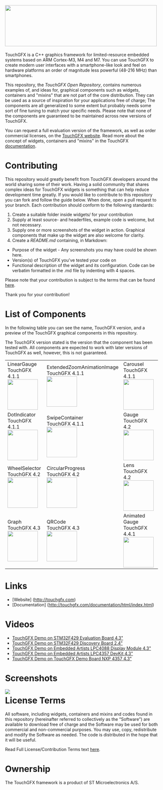 # <img src="http://touchgfx.com/static/touchgfx_logo_open_rep_small.png" width="500" height="135">

TouchGFX is a C++ graphics framework for limited-resource embedded systems based on ARM Cortex-M3, M4 and M7. You can use TouchGFX to create modern user interfaces with a smartphone-like look and feel on hardware platforms an order of magnitude less powerful (48-216 MHz) than smartphones.

This repository, the *TouchGFX Open Repository*, contains numerous examples of, and ideas for, graphical components such as widgets, containers and "mixins" that are not part of the core distribution. They can be used as a source of inspiration for your applications free of charge; The components are all generalized to some extent but probably needs some sort of fine tuning to match your specific needs. Please note that none of the components are guaranteed to be maintained across new versions of TouchGFX. 

You can request a full evaluation version of the framework, as well as order commercial licenses, on the [TouchGFX website](http://touchgfx.com/product-details/evaluation/). Read more about the concept of widgets, containers and "mixins" in the TouchGFX [documentation](http://touchgfx.com/documentation/html/index.html).

# Contributing

This repository would greatly benefit from TouchGFX developers around the world sharing some of their work. Having a solid community that shares complex ideas for TouchGFX widgets is something that can help reduce development time greatly. If you would like to contribute to this repository you can fork and follow the guide below. When done, open a pull request to your branch. Each contribution should conform to the following standards:

 1. Create a suitable folder inside widgets/ for your contribution
 2. Supply at least source- and headerfiles, example code is welcome, but not necessary.
 2. Supply one or more screenshots of the widget in action. Graphical components that make up the widget are also welcome for clarity.
 3. Create a *README.md* containing, in Markdown:
   - Purpose of the widget - Any screenshots you may have could be shown here.
   - Version(s) of TouchGFX you've tested your code on
   - Functional description of the widget and its configuration. Code can be verbatim formatted in the .md file by indenting with 4 spaces.

Please note that your contribution is subject to the terms that can be found <a href="license.txt">here</a>.

Thank you for your contribution!
# List of Components

In the following table you can see the name, TouchGFX version, and a preview of the TouchGFX graphical components in this repository. 

The TouchGFX version stated is the version that the component has been tested with. All components are expected to work with later versions of TouchGFX as well, however, this is not guaranteed. 

<table style="width:100%">
  <tr>
    <td>LinearGauge <br>TouchGFX 4.1.1<br><a href="widgets/LinearGauge/"><img src="widgets/LinearGauge/LinearGaugeThumbnail.png" height="100" style="max-width:100%;"></a></td>
    <td>ExtendedZoomAnimationImage <br>TouchGFX 4.1.1<br> <a href="widgets/ExtendedZoomAnimationImage/"> <img src="widgets/ExtendedZoomAnimationImage/screenshots/imgThumbnail.png" height="100"></a></td> 
    <td>Carousel <br>TouchGFX 4.1.1<br> <a href="widgets/Carousel/"> <img src="widgets/Carousel/screenshots/carouselThumbnail.bmp" height="100"></a></td>
  </tr>
  <tr>
    <td>DotIndicator <br>TouchGFX 4.1.1<br>  <a href="widgets/DotIndicator/"> <img src="widgets/DotIndicator/screenshots/img00.bmp" height="100"></a></td>
    <td>SwipeContainer <br>TouchGFX 4.1.1<br> <a href="widgets/SwipeContainer/"> <img src="widgets/SwipeContainer/screenshots/img01.bmp" height="100"></a></td> 
    <td>Gauge <br>TouchGFX 4.2<br> <a href="widgets/Gauge/"> <img src="widgets/Gauge/GaugePressure.png" height="100"></a></td>
  </tr>
  <tr>
    <td>WheelSelector <br>TouchGFX 4.2<br> <a href="widgets/WheelSelector/"> <img src="widgets/WheelSelector/days_fade_in.png" height="100"></a></td>
    <td>CircularProgress <br>TouchGFX 4.2<br> <a href="widgets/CircularProgress/"> <img src="widgets/CircularProgress/example.png" height="100"></a></td> 
    <td>Lens <br>TouchGFX 4.2 <br><a href="widgets/Lens/"><img src="widgets/Lens/screenshots/lens-effect.png" height="100"></a></td>
  </tr>
  <tr>
    <td>Graph <br>TouchGFX 4.3<br> <a href="widgets/Graph/"> <img src="widgets/Graph/screenshots/img00.bmp" height="100"></a></td>  
    <td>QRCode <br>TouchGFX 4.3<br> <a href="widgets/QRCode/"> <img src="widgets/QRCode/screenshots/qr.bmp" height="100"></a></td>
    <td>Animated Gauge<br>TouchGFX 4.4.1<br><a href="widgets/AnimatedGauge/"> <img src="widgets/AnimatedGauge/screenshots/AnimatedGauge-small.gif" height="100"></a></td>
  </tr>
</table>
 
# Links

* [Website] (http://touchgfx.com)
* [Documentation] (http://touchgfx.com/documentation/html/index.html)

# Videos

* [TouchGFX Demo on STM32F429 Evaluation Board 4.3"](http://www.youtube.com/watch?v=QcKX_Pc6ldU)
* [TouchGFX Demo on STM32F429 Discovery Board 2.4"](http://www.youtube.com/watch?v=j-fgE1hOlbo)
* [TouchGFX Demo on Embedded Artists LPC4088 Display Module 4.3"](https://www.youtube.com/watch?v=g_GjiUXrIc8)
* [TouchGFX Demo on Embedded Artists LPC4357 DevKit 4.3"](http://www.youtube.com/watch?v=OzRpGLfjh1c)
* [TouchGFX Demo on TouchGFX Demo Board NXP 4357 4.3"](http://www.youtube.com/watch?v=dvSK0oXQqfA)

# Screenshots

<img align="left" src="http://touchgfx.com/static/touchgfx_demos.png">

# License Terms

All software, including widgets, containers and mixins and codes found in this repository (hereinafter referred to collectively as the “Software”) are available to download free of charge and the Software may be used for both commercial and non-commercial purposes. You may use, copy, redistribute and modify the Software as needed. The code is distributed in the hope that it will be useful. 

Read Full License/Contribution Terms text <a href="license.txt">here</a>. 

# Ownership

The TouchGFX framework is a product of ST Microelectronics A/S.
